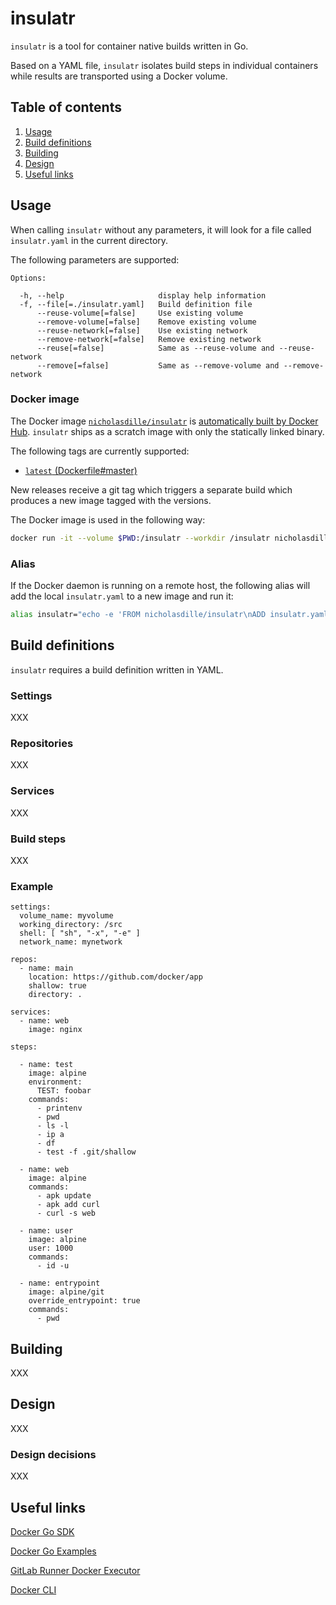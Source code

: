 # insulatr

`insulatr` is a tool for container native builds written in Go.

Based on a YAML file, `insulatr` isolates build steps in individual containers while results are transported using a Docker volume.

## Table of contents

1. [Usage](#usage)
1. [Build definitions](#build-definitions)
1. [Building](#building)
1. [Design](#design)
1. [Useful links](#useful-links)

## Usage

When calling `insulatr` without any parameters, it will look for a file called `insulatr.yaml` in the current directory.

The following parameters are supported:

```
Options:

  -h, --help                     display help information
  -f, --file[=./insulatr.yaml]   Build definition file
      --reuse-volume[=false]     Use existing volume
      --remove-volume[=false]    Remove existing volume
      --reuse-network[=false]    Use existing network
      --remove-network[=false]   Remove existing network
      --reuse[=false]            Same as --reuse-volume and --reuse-network
      --remove[=false]           Same as --remove-volume and --remove-network
```

### Docker image

The Docker image [`nicholasdille/insulatr`](https://cloud.docker.com/repository/docker/nicholasdille/insulatr) is [automatically built by Docker Hub](https://cloud.docker.com/repository/docker/nicholasdille/insulatr/builds). `insulatr` ships as a scratch image with only the statically linked binary.

The following tags are currently supported:

- [`latest` (Dockerfile#master)](https://github.com/nicholasdille/insulatr/blob/master/Dockerfile)

New releases receive a git tag which triggers a separate build which produces a new image tagged with the versions.

The Docker image is used in the following way:

```bash
docker run -it --volume $PWD:/insulatr --workdir /insulatr nicholasdille/insulatr [<parameters>]
```

### Alias

If the Docker daemon is running on a remote host, the following alias will add the local `insulatr.yaml` to a new image and run it:

```bash
alias insulatr="echo -e 'FROM nicholasdille/insulatr\nADD insulatr.yaml /' | docker image build --file - --tag insulatr:test --quiet . | xargs -r docker run -t -v /var/run/docker.sock:/var/run/docker.sock"
```

## Build definitions

`insulatr` requires a build definition written in YAML.

### Settings

XXX

### Repositories

XXX

### Services

XXX

### Build steps

XXX

### Example

```
settings:
  volume_name: myvolume
  working_directory: /src
  shell: [ "sh", "-x", "-e" ]
  network_name: mynetwork

repos:
  - name: main
    location: https://github.com/docker/app
    shallow: true
    directory: .

services:
  - name: web
    image: nginx

steps:

  - name: test
    image: alpine
    environment:
      TEST: foobar
    commands:
      - printenv
      - pwd
      - ls -l
      - ip a
      - df
      - test -f .git/shallow

  - name: web
    image: alpine
    commands:
      - apk update
      - apk add curl
      - curl -s web

  - name: user
    image: alpine
    user: 1000
    commands:
      - id -u

  - name: entrypoint
    image: alpine/git
    override_entrypoint: true
    commands:
      - pwd
```

## Building

XXX

## Design

XXX

### Design decisions

XXX

## Useful links

[Docker Go SDK](https://godoc.org/github.com/docker/docker/client)

[Docker Go Examples](https://docs.docker.com/develop/sdk/examples/)

[GitLab Runner Docker Executor](https://gitlab.com/gitlab-org/gitlab-runner/blob/master/executors/docker/executor_docker.go#L1038)

[Docker CLI](https://github.com/docker/cli/blob/master/cli/command/container/run.go#L268)
